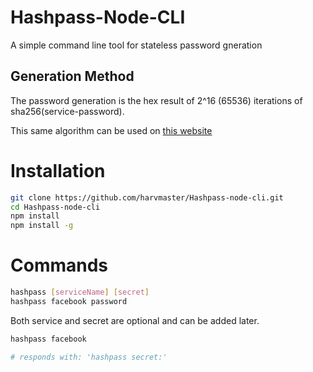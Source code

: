 # Hashpass-Node-CLI
A simple command line tool for stateless password gneration
## Generation Method
The password generation is the hex result of 2^16 (65536) iterations of sha256(service-password).

This same algorithm can be used on [this website](https://sdb.hzuccon.com)

# Installation
```bash
git clone https://github.com/harvmaster/Hashpass-node-cli.git
cd Hashpass-node-cli
npm install
npm install -g
```

# Commands
```bash
hashpass [serviceName] [secret]
hashpass facebook password
```
Both service and secret are optional and can be added later.
```bash
hashpass facebook

# responds with: 'hashpass secret:'  
```

